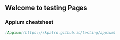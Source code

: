 ## Welcome to testing Pages

### Appium cheatsheet

```markdown
[Appium](https://skpatro.github.io/testing/appium)


```

